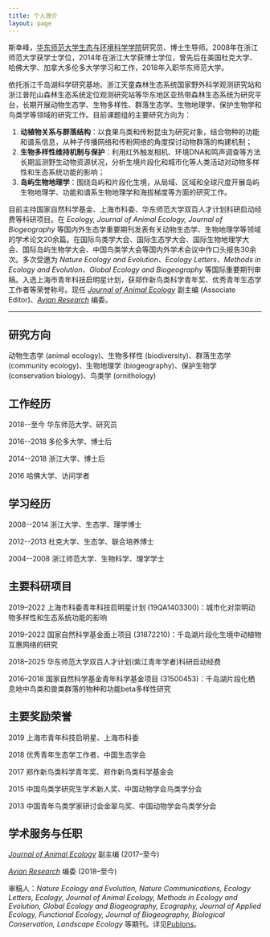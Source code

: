 ```yaml
---
title: 个人简介
layout: page
---
```


斯幸峰，[华东师范大学](http://www.ecnu.edu.cn)[生态与环境科学学院](http://www.sees.ecnu.edu.cn)研究员、博士生导师。2008年在浙江师范大学获学士学位，2014年在浙江大学获博士学位，曾先后在美国杜克大学、哈佛大学、加拿大多伦多大学学习和工作，2018年入职华东师范大学。

依托浙江千岛湖科学研究基地、浙江天童森林生态系统国家野外科学观测研究站和浙江普陀山森林生态系统定位观测研究站等华东地区亚热带森林生态系统为研究平台，长期开展动物生态学、生物多样性、群落生态学、生物地理学、保护生物学和鸟类学等领域的研究工作。目前课题组的主要研究方向为：
1. **动植物关系与群落结构**：以食果鸟类和传粉昆虫为研究对象，结合物种的功能和谱系信息，从种子传播网络和传粉网络的角度探讨动物群落的构建机制；
2. **生物多样性维持机制与保护**：利用红外触发相机、环境DNA和鸣声调查等方法长期监测野生动物资源状况，分析生境片段化和城市化等人类活动对动物多样性和生态系统功能的影响；
3. **岛屿生物地理学**：围绕岛屿和片段化生境，从局域、区域和全球尺度开展岛屿生物地理学、功能和谱系生物地理学和海拔梯度等方面的研究工作。
目前主持国家自然科学基金、上海市科委、华东师范大学双百人才计划科研启动经费等科研项目。在 *Ecology, Journal of Animal Ecology, Journal of Biogeography* 等国内外生态学重要期刊发表有关动物生态学、生物地理学等领域的学术论文20余篇。在国际鸟类学大会、国际生态学大会、国际生物地理学大会、国际岛屿生物学大会、中国鸟类学大会等国内外学术会议中作口头报告30余次。多次受邀为 *Nature Ecology and Evolution、Ecology Letters、Methods in Ecology and Evolution、Global Ecology and Biogeography* 等国际重要期刊审稿。入选上海市青年科技启明星计划，获郑作新鸟类科学青年奖、优秀青年生态学工作者等荣誉称号。现任 [*Journal of Animal Ecology*](http://besjournals.onlinelibrary.wiley.com/hub/journal/10.1111/(ISSN)1365-2656/) 副主编 (Associate Editor)、[*Avian Research*](https://avianres.biomedcentral.com) 编委。

----

## 研究方向

动物生态学 (animal ecology)、生物多样性 (biodiversity)、群落生态学 (community ecology)、生物地理学 (biogeography)、保护生物学 (conservation biology)、鸟类学 (ornithology)

## 工作经历

2018--至今	华东师范大学、研究员

2016--2018 多伦多大学、博士后

2014--2018 浙江大学、博士后

2016 哈佛大学、访问学者


## 学习经历

2008--2014 浙江大学、生态学、理学博士

2012--2013 杜克大学、生态学、联合培养博士

2004--2008 浙江师范大学、生物科学、理学学士

## 主要科研项目

2019–2022 上海市科委青年科技启明星计划 (19QA1403300)：城市化对崇明动物多样性和生态系统功能的影响

2019–2022 国家自然科学基金面上项目 (31872210)：千岛湖片段化生境中动植物互惠网络的研究

2018–2025 华东师范大学双百人才计划(紫江青年学者)科研启动经费

2016–2018 国家自然科学基金青年科学基金项目 (31500453)：千岛湖片段化栖息地中鸟类和兽类群落的物种和功能beta多样性研究

## 主要奖励荣誉

2019 上海市青年科技启明星、上海市科委

2018 优秀青年生态学工作者、中国生态学会

2017 郑作新鸟类科学青年奖、郑作新鸟类科学基金会

2015 中国鸟类学研究生学术新人奖、中国动物学会鸟类学分会

2013 中国青年鸟类学家研讨会金翠鸟奖、中国动物学会鸟类学分会

## 学术服务与任职

[*Journal of Animal Ecology*](http://besjournals.onlinelibrary.wiley.com/hub/journal/10.1111/(ISSN)1365-2656/) 副主编 (2017–至今)
 
[*Avian Research*](https://avianres.biomedcentral.com) 编委 (2018–至今)

审稿人：*Nature Ecology and Evolution, Nature Communications, Ecology Letters, Ecology, Journal of Animal Ecology, Methods in Ecology and Evolution, Global Ecology and Biogeography, Ecography, Journal of Applied Ecology, Functional Ecology, Journal of Biogeography, Biological Conservation, Landscape Ecology* 等期刊。详见[Publons](https://publons.com/author/1198034/xingfeng-si#profile)。

